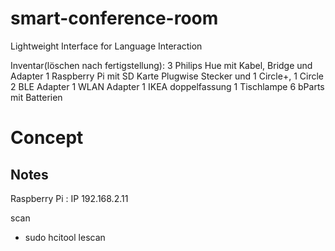 smart-conference-room
=====================
Lightweight Interface for Language Interaction 

Inventar(löschen nach fertigstellung):
3 Philips Hue mit Kabel, Bridge und Adapter
1 Raspberry Pi mit SD Karte
Plugwise Stecker und 1 Circle+, 1 Circle
2 BLE Adapter
1 WLAN Adapter
1 IKEA doppelfassung
1 Tischlampe
6 bParts mit Batterien

Concept
=======


Notes
-----

Raspberry Pi : IP 192.168.2.11

scan 

* sudo hcitool lescan
